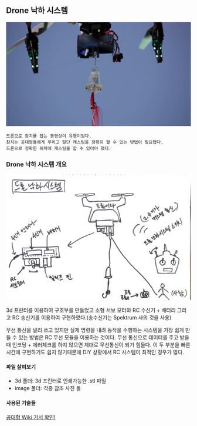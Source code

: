 ## Drone 낙하 시스템
![alt text](/DroneRelease/image/DroneRelease2.jpg "Drone Release")

```
드론으로 참치를 잡는 동영상이 유행이었다.
참치는 공대형들에게 무리고 일단 캐스팅을 정확히 할 수 있는 방법이 필요했다.
드론으로 정확한 위치에 캐스팅을 할 수 있어야 했다.
```
### Drone 낙하 시스템 개요
![alt text](/DroneRelease/image/DroneRelease-sketch.jpg "Drone Release")

3d 프린터를 이용하여 구조부를 만들었고 소형 서보 모터와 RC 수신기 + 배터리 그리고 RC 송신기를 이용하여 구현하였다.(송수신기는 Spektrum 사의 것을 사용)

무선 통신을 널리 쓰고 있지만 실제 명령을 내려 동작을 수행하는 시스템을 가장 쉽게 만들 수 있는 방법은 RC 무선 모듈을 이용하는 것이다. 무선 통신으로 데이터를 주고 받을 때 인코딩 + 에러체크를 하지 않으면 제대로 무선통신이 되기 힘들다. 이 두 부분을 빠른 시간에 구현하기도 쉽지 않기때문에 DIY 상황에서 RC 시스템이 최적인 경우가 많다.

#### 파일 살펴보기
- 3d 폴더: 3d 프린터로 인쇄가능한 .stl 파일
- image 폴더: 각종 참조 사진 들

#### 사용된 기술들
[공대형 Wiki 가서 확인!](https://github.com/gradefree-eng/Fishing/wiki/F%ED%95%99%EC%A0%90-%EA%B3%B5%EB%8C%80%ED%98%95-%EC%9C%84%ED%82%A4)
